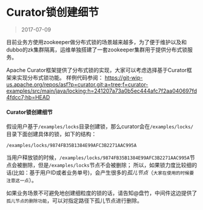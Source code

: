 

Curator锁创建细节
============
> 2017-07-09


目前业务方使用zookeeper做分布式锁的场景越来越多，为了便于维护以及和dubbo的zk集群隔离，运维单独搭建了一套zookeeper集群用于提供分布式锁服务。

Apache Curator框架提供了分布式锁的实现，大家可以考虑选择基于Curator框架来实现分布式锁功能。
样例代码参阅：
https://git-wip-us.apache.org/repos/asf?p=curator.git;a=tree;f=curator-examples/src/main/java/locking;h=241207a73a0b5ec444afc7f2aa040697fd4fdcc7;hb=HEAD


#### Curator锁创建细节
假设用户基于`/examples/locks`目录创建锁，那么curator会在`/examples/locks/`目录下面创建具体的锁，如下的结构：
```
/examples/locks/9874FB35B1384E99AFC3B2271AAC995A
```
当用户释放锁的时候，`/examples/locks/9874FB35B1384E99AFC3B2271AAC995A`节点会被删除，但是`/examples/locks`节点不会被删除；
所以，如果锁力度比较细的话(比如：基于用户ID或者业务单号)，会产生很多的*孤儿节点*（`大家在使用的时候要注意这一点`）。

如果业务场景不可避免地创建细粒度的锁的话，请告知@盘竹，中间件这边提供了`孤儿节点的删除功能`，可以对指定路径下孤儿节点进行删除。

